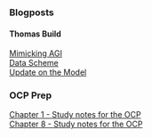 ### Blogposts
#### Thomas Build

[Mimicking AGI](https://github.com/hawk0120/blog/blob/main/Building-Thomas-MimickingAGI.md)\
[Data Scheme](https://github.com/hawk0120/blog/blob/main/Building-Thomas-DataScheme.md)\
[Update on the Model](https://github.com/hawk0120/blog/blob/main/I%20don't%20have%20to%20build%20corememories.md)


### OCP Prep
[Chapter 1 - Study notes for the OCP](https://github.com/hawk0120/blog/blob/main/Ch%201%20-%20Building%20Blocks.md)\
[Chapter 8 - Study notes for the OCP](https://github.com/hawk0120/blog/blob/main/Ch.%208%20-%20Lambdas%20and%20Functional%20Interfaces.md)
